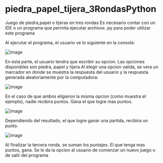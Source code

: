 # piedra_papel_tijera_3RondasPython
Juego de piedra,papel o tijeras en tres rondas
Es necesario contar con un IDE  o un programa que permita ejecutar archivos .py para poder utilizar este programa

Al ejecutar el programa, el usuario ve lo siguiente en la consola:

![image](https://user-images.githubusercontent.com/107152796/173126266-773ca936-925e-4320-a0a3-c36ab0982ac4.png)

En esta parte, el usuario tendra que escribir su opcion. Las opciones disponibles son piedra, papel y tijera
Al elegir una opcion valida, se vera un marcador en donde se muestra la respuesta del usuario y la respuesta generada aleatoriamente por la computadora:

![image](https://user-images.githubusercontent.com/107152796/173126445-0ac7f3e4-5031-4504-81f4-026891e6d606.png)

En el caso de que ambos eligieron la misma opcion (como muestra el ejemplo), nadie recibira puntos. Gana el que logre mas puntos.

![image](https://user-images.githubusercontent.com/107152796/173126569-830f312e-789b-4a99-960b-29040692a9c2.png)

Dependiendo del resultado, el que logre ganar una partida, recibira un punto.

![image](https://user-images.githubusercontent.com/107152796/173126854-099356fc-a35e-49b2-8d1b-ae0d908b454b.png)


Al finalizar la tercera ronda, se suman los puntajes. El que tenga mas puntos, gana.
Se le da la opcion al usuario de comenzar un nuevo juego o de salir del programa

